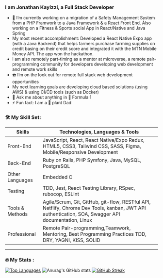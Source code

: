 ### I am Jonathan Kayizzi, a Full Stack Developer
  
- 🔭 I’m currently working on a migration of a Safety Management System from a PHP Framwork to a Java Framework & a React Front End. Also working on a Fitness & Sports social App in React/Native and Java Spring
- My most recent accomplishment: Developed a React Native Expo app (with a Java Backend) that helps farmers purchase farming supplies on credit basing on their credit score and integrated it with the MTN Mobile Money API. The app won the hackathon.  
- I am also remotely part-timing as a mentor at microverse, a remote pair-programming community for developers developing web development and remote work skills
- ☎️ I’m on the look out for remote full stack web development opportunities
- My next learning goals are developing cloud based solutions (using AWS) & using CI/CD tools (such as Docker)
- 💬 Ask me about anything in 🚗 Formula 1
- ⚡ Fun fact: I am a 🌲 plant Dad

### :hammer_and_wrench: My Skill Set: 

| Skills                 | Technologies, Languages & Tools                                                                                   |
| ---------------------- | ------------------------------------------------------------------------------------------------------------------|
| Front-End              | JavaScript, React, React Native/Expo Redux, HTML5, CSS3, Tailwind CSS, SASS, Figma, Mobile/Responsive Development |
| Back-End               | Ruby on Rails, PHP Symfony, Java, MySQL, PostgreSQL                                                               |
| Other Languages        | Embedded C                                                                                                        |
| Testing                | TDD, Jest, React Testing Library, RSpec, rubocop, ESLint                                                          |
| Tools & Methods        | Agile/Scrum, Git, GitHub, git-flow, RESTful API, Netflify, Chrome Dev Tools, kanban, JWT API authentication, SOA, Swagger API documentation, Linux |
| Professional           | Remote Pair-programming,Teamwork, Mentoring, Best Programming Practices TDD, DRY, YAGNI, KISS, SOLID |
---

### :fire: My Stats :
[![Top Languages](https://github-readme-stats.vercel.app/api/top-langs/?username=JonahKayizzi&layout=compact&theme=vision-friendly-dark)](https://github.com/anuraghazra/github-readme-stats)
![Anurag's GitHub stats](https://github-readme-stats.vercel.app/api?username=JonahKayizzi&show_icons=true&theme=radical)
[![GitHub Streak](http://github-readme-streak-stats.herokuapp.com?user=JonahKayizzi&theme=dark&background=000000)](https://git.io/streak-stats)
<!--
- 🌱 I’m currently learning ...
- 👯 I’m looking to collaborate on ...
- 🤔 I’m looking for help with ...
- 💬 Ask me about ...
- 📫 How to reach me: ...
- 😄 Pronouns: ...
--!>
